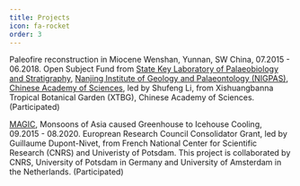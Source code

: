```yaml
---
title: Projects
icon: fa-rocket
order: 3
---
```


<script type="text/javascript" src="assets/js/gem-download-count.js" defer></script>

Paleofire reconstruction in Miocene Wenshan, Yunnan, SW China, 07.2015 - 06.2018. Open Subject Fund from <a href="http://english.nigpas.cas.cn/rh/rd/sklps/" target="_blank">State Key Laboratory of Palaeobiology and Stratigraphy</a>, <a href="http://english.nigpas.cas.cn" target="_blank">Nanjing Institute of Geology and Palaeontology (NIGPAS)</a>, <a href="http://english.cas.cn" target="_blank">Chinese Academy of Sciences</a>, led by Shufeng Li, from Xishuangbanna Tropical Botanical Garden (XTBG), Chinese Academy of Sciences. (Participated)

<a href="https://cordis.europa.eu/project/rcn/197271_en.html" target="_blank">MAGIC</a>, Monsoons of Asia caused Greenhouse to Icehouse Cooling, 09.2015 - 08.2020. Europrean Research Council Consolidator Grant, led by Guillaume Dupont-Nivet, from French National Center for Scientific Research (CNRS) and Univeristy of Potsdam. This project is collaborated by CNRS, University of Potsdam in Germany and University of Amsterdam in the Netherlands. (Participated)
